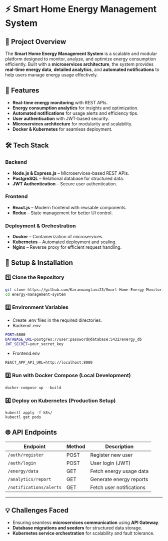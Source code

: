 # ⚡ Smart Home Energy Management System  

## 📜 Project Overview  
The **Smart Home Energy Management System** is a scalable and modular platform designed to monitor, analyze, and optimize energy consumption efficiently. Built with a **microservices architecture**, the system provides **real-time energy data**, **detailed analytics**, and **automated notifications** to help users manage energy usage effectively.  

## 🚀 Features  
- **Real-time energy monitoring** with REST APIs.  
- **Energy consumption analytics** for insights and optimization.  
- **Automated notifications** for usage alerts and efficiency tips.  
- **User authentication** with JWT-based security.  
- **Microservices architecture** for modularity and scalability.  
- **Docker & Kubernetes** for seamless deployment.  


## 🛠 Tech Stack  

### **Backend**  
- **Node.js & Express.js** – Microservices-based REST APIs.  
- **PostgreSQL** – Relational database for structured data.  
- **JWT Authentication** – Secure user authentication.  

### **Frontend**  
- **React.js** – Modern frontend with reusable components.  
- **Redux** – State management for better UI control.  

### **Deployment & Orchestration**  
- **Docker** – Containerization of microservices.  
- **Kubernetes** – Automated deployment and scaling.  
- **Nginx** – Reverse proxy for efficient request handling.  

## 🔧 Setup & Installation  

### **1️⃣ Clone the Repository**  
```sh
git clone https://github.com/Karanmangtani23/Smart-Home-Energy-Monitoring.git
cd energy-management-system
```
### **2️⃣ Environment Variables**  
- Create .env files in the required directories.
- Backend .env
```sh
PORT=5000
DATABASE_URL=postgres://user:password@database:5432/energy_db
JWT_SECRET=your_secret_key
```
- Frontend.env
```
REACT_APP_API_URL=http://localhost:8080
```
### **3️⃣ Run with Docker Compose (Local Development)**  
```
docker-compose up --build
```
### **4️⃣ Deploy on Kubernetes (Production Setup)**  
```
kubectl apply -f k8s/
kubectl get pods
```

## 🌐 API Endpoints  

| Endpoint               | Method | Description                     |
|------------------------|--------|---------------------------------|
| `/auth/register`       | POST   | Register new user              |
| `/auth/login`          | POST   | User login (JWT)               |
| `/energy/data`         | GET    | Fetch energy usage data        |
| `/analytics/report`    | GET    | Generate energy reports        |
| `/notifications/alerts`| GET    | Fetch user notifications       |

---

## 💡 Challenges Faced  

- Ensuring seamless **microservices communication** using **API Gateway**.  
- **Database migrations and seeders** for structured data storage.  
- **Kubernetes service orchestration** for scalability and fault tolerance.  
